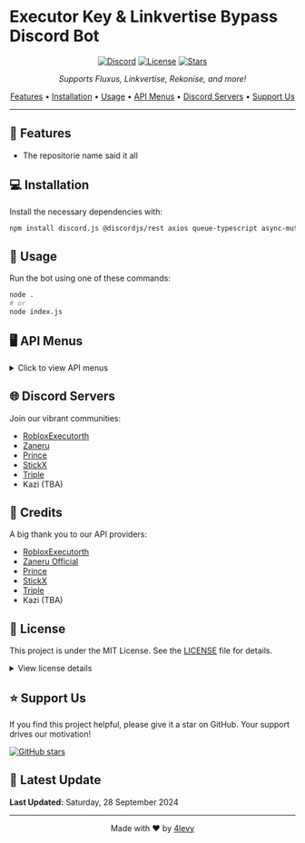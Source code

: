 # Executor Key & Linkvertise Bypass Discord Bot

<div align="center">

[![Discord](https://img.shields.io/discord/1007520773096886323?color=7289DA&logo=discord&logoColor=white)](https://discord.gg/TSdpyMMfrU)
[![License](https://img.shields.io/badge/license-MIT-blue.svg)](https://opensource.org/licenses/MIT)
[![Stars](https://img.shields.io/github/stars/4levy/Executor-Key-Bypass-Discord-Bot.svg?style=social)](https://github.com/4levy/Executor-Key-Bypass-Discord-Bot/stargazers)

*Supports Fluxus, Linkvertise, Rekonise, and more!*

[Features](#-features) • 
[Installation](#-installation) • 
[Usage](#-usage) • 
[API Menus](#-api-menus) • 
[Discord Servers](#-discord-servers) • 
[Support Us](#-support-us)

</div>

---

## 🚀 Features

- The repositorie name said it all

## 💻 Installation

Install the necessary dependencies with:

```bash
npm install discord.js @discordjs/rest axios queue-typescript async-mutex winston dotenv
```

## 🚀 Usage

Run the bot using one of these commands:

```bash
node .
# or
node index.js
```

## 🖥️ API Menus

<details>
<summary>Click to view API menus</summary>

| API | Menu |
|-----|------|
| RobloxExecutorth | ![RobloxExecutorth API Menu](https://github.com/user-attachments/assets/45665969-dd92-4174-b653-0b76b6ee8d85) |
| Zaneru | ![Zaneru API Menu](https://github.com/user-attachments/assets/ac2025df-ce06-4bff-91c7-12e9cdd13770) |
| Prince | ![Prince API Menu](https://github.com/user-attachments/assets/4a79f99e-ee49-40d6-baeb-f3bec52161f6) |
| XKeybypass | ![Xkeybypass API Menu](https://github.com/user-attachments/assets/d0dcfbd3-5b10-4de6-85f1-900886a7e451) |
| Triple | ![Triple API MENU](https://github.com/user-attachments/assets/21368ed6-50e4-41e2-8beb-6798d024e4a8) |
| Kazi | ![Kazi API MENU](https://github.com/user-attachments/assets/87f32f77-0b2c-4e31-a6b2-31b6f79435f4) |

</details>

## 🌐 Discord Servers

Join our vibrant communities:

- [RobloxExecutorth](https://discord.gg/T8ssT6TXKz)
- [Zaneru](https://discord.gg/n9tj34TpC7)
- [Prince](https://discord.gg/JdfNG6bEQn)
- [StickX](https://discord.gg/WX5GTAs4GG)
- [Triple](https://discord.gg/pcvm4UXfMR)
- Kazi (TBA)

## 👏 Credits

A big thank you to our API providers:

- [RobloxExecutorth](https://discord.gg/T8ssT6TXKz)
- [Zaneru Official](https://discord.gg/n9tj34TpC7)
- [Prince](https://discord.gg/JdfNG6bEQn)
- [StickX](https://discord.gg/WX5GTAs4GG)
- [Triple](https://discord.gg/pcvm4UXfMR)
- Kazi (TBA)

## 📜 License

This project is under the MIT License. See the [LICENSE](LICENSE) file for details.

<details>
<summary>View license details</summary>

### 🌍 English

#### ✅ Permissions
- Commercial use
- Modification
- Distribution
- Private use

#### ❌ Limitations
- No liability (except in cases of gross negligence or intentional misconduct)
- No warranty

#### ⚠️ Conditions
- License and copyright notice must be included

### 🇹🇭 Thai

#### ✅ สิทธิ์การใช้งาน
- การใช้งานเชิงพาณิชย์
- การแก้ไข
- การแจกจ่าย
- การใช้งานส่วนตัว

#### ❌ ข้อจำกัด
- ไม่มีความรับผิดชอบ (ยกเว้นในกรณีของความประมาทเลินเล่ออย่างร้ายแรงหรือเจตนาทำให้เกิดความเสียหาย)
- ไม่มีการรับประกัน

#### ⚠️ เงื่อนไข
- ต้องระบุลิขสิทธิ์และใบอนุญาต

</details>

## ⭐ Support Us

If you find this project helpful, please give it a star on GitHub. Your support drives our motivation!

[![GitHub stars](https://img.shields.io/github/stars/4levy/Executor-Key-Bypass-Discord-Bot.svg?style=social&label=Star)](https://github.com/4levy/Executor-Key-Bypass-Discord-Bot)

## 🔄 Latest Update

**Last Updated:** Saturday, 28 September 2024

---

<div align="center">

Made with ❤️ by [4levy](https://github.com/4levy)

</div>
